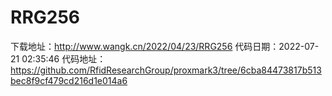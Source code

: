 # RRG256
下载地址：http://www.wangk.cn/2022/04/23/RRG256
代码日期：2022-07-21 02:35:46
代码地址：https://github.com/RfidResearchGroup/proxmark3/tree/6cba84473817b513bec8f9cf479cd216d1e014a6
